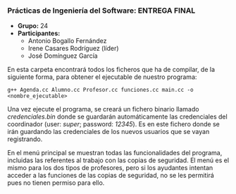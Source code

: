 
### Prácticas de Ingeniería del Software: ENTREGA FINAL
- **Grupo:** 24  
- **Participantes:**  
  * Antonio Bogallo Fernández
  * Irene Casares Rodríguez (líder)
  * José Domínguez García
  
En esta carpeta encontrará todos los ficheros que ha de compilar, de la siguiente forma, para obtener el ejecutable de nuestro programa:

~~~
g++ Agenda.cc Alumno.cc Profesor.cc funciones.cc main.cc -o <nombre_ejecutable>
~~~

Una vez ejecute el programa, se creará un fichero binario llamado *credenciales.bin* donde se guardarán automáticamente las credenciales del coordinador (user: *super*; password: *12345*). Es en este fichero donde se irán guardando las credenciales de los nuevos usuarios que se vayan registrando.

En el menú principal se muestran todas las funcionalidades del programa, incluidas las referentes al trabajo con las copias de seguridad. El menú es el mismo para los dos tipos de profesores, pero si los ayudantes intentan acceder a las funciones de las copias de seguridad, no se les permitirá pues no tienen permiso para ello.

